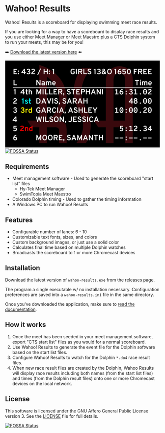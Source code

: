 # Wahoo! Results

Wahoo! Results is a scoreboard for displaying swimming meet race results.

If you are looking for a way to have a scoreboard to display race results and
you use either Meet Manager or Meet Maestro plus a CTS Dolphin system to run
your meets, this may be for you!

:arrow_right: [Download the latest version
here](https://github.com/JohnStrunk/wahoo-results/releases/latest) :arrow_left:

![Example scoreboard](docs/media/demo1.png)
[![FOSSA Status](https://app.fossa.com/api/projects/git%2Bgithub.com%2FJohnStrunk%2Fwahoo-results.svg?type=shield)](https://app.fossa.com/projects/git%2Bgithub.com%2FJohnStrunk%2Fwahoo-results?ref=badge_shield)

## Requirements

- Meet management software - Used to generate the scoreboard "start list" files
  - Hy-Tek Meet Manager
  - SwimTopia Meet Maestro
- Colorado Dolphin timing - Used to gather the timing information
- A Windows PC to run Wahoo! Results

## Features

- Configurable number of lanes: 6 - 10
- Customizable text fonts, sizes, and colors
- Custom background images, or just use a solid color
- Calculates final time based on multiple Dolphin watches
- Broadcasts the scoreboard to 1 or more Chromecast devices

## Installation

Download the latest version of `wahoo-results.exe` from the [releases
page](https://github.com/JohnStrunk/wahoo-results/releases).

The program a single executable w/ no installation necessary. Configuration
preferences are saved into a `wahoo-results.ini` file in the same directory.

Once you've downloaded the application, make sure to [read the documentation](https://wahoo-results.readthedocs.io/).

## How it works

1. Once the meet has been seeded in your meet management software, export "CTS
   start list" files as you would for a normal scoreboard.
2. Use Wahoo! Results to generate the event file for the Dolphin software
   based on the start list files.
3. Configure Wahoo! Results to watch for the Dolphin `*.do4` race result
   files.
4. When new race result files are created by the Dolphin, Wahoo Results will
   display race results including both names (from the start list files) and
   times (from the Dolphin result files) onto one or more Chromecast devices
   on the local network.

## License

This software is licensed under the GNU Affero General Public License version
3. See the [LICENSE](LICENSE) file for full details.


[![FOSSA Status](https://app.fossa.com/api/projects/git%2Bgithub.com%2FJohnStrunk%2Fwahoo-results.svg?type=large)](https://app.fossa.com/projects/git%2Bgithub.com%2FJohnStrunk%2Fwahoo-results?ref=badge_large)